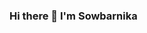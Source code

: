 ### Hi there 👋 I'm Sowbarnika

<!--
**SowbarnikaArumugam/SowbarnikaArumugam** is a ✨ _special_ ✨ repository because its `README.md` (this file) appears on your GitHub profile.

Here are some ideas to get you started:


- 🌱 I’m currently learning HTML,CSS &JavaScript
- 👯 I’m looking to collaborate on Front End Development projects
- 📫 How to reach me: sowmipavi02@gmail.com
- ⚡ Fun fact: I thought its easy to learn DevOps
-->
